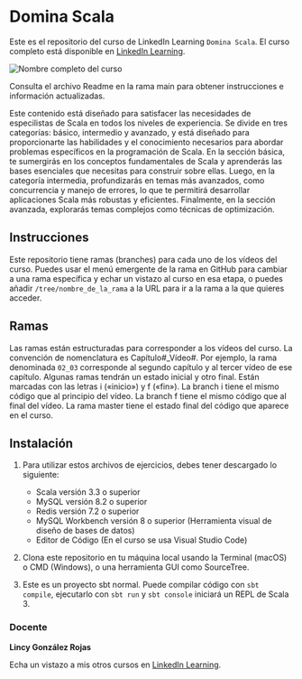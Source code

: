 # Domina Scala

Este es el repositorio del curso de LinkedIn Learning `Domina Scala`. El curso completo está disponible en [LinkedIn Learning][lil-course-url].

![Nombre completo del curso][lil-thumbnail-url] 

Consulta el archivo Readme en la rama main para obtener instrucciones e información actualizadas.

Este contenido está diseñado para satisfacer las necesidades de especilistas de Scala en todos los niveles de experiencia. Se divide en tres categorías: básico, intermedio y avanzado, y está diseñado para proporcionarte las habilidades y el conocimiento necesarios para abordar problemas específicos en la programación de Scala. En la sección básica, te sumergirás en los conceptos fundamentales de Scala y aprenderás las bases esenciales que necesitas para construir sobre ellas. Luego, en la categoría intermedia, profundizarás en temas más avanzados, como concurrencia y manejo de errores, lo que te permitirá desarrollar aplicaciones Scala más robustas y eficientes. Finalmente, en la sección avanzada, explorarás temas complejos como técnicas de optimización.

## Instrucciones

Este repositorio tiene ramas (branches) para cada uno de los vídeos del curso. Puedes usar el menú emergente de la rama en GitHub para cambiar a una rama específica y echar un vistazo al curso en esa etapa, o puedes añadir `/tree/nombre_de_la_rama` a la URL para ir a la rama a la que quieres acceder.

## Ramas

Las ramas están estructuradas para corresponder a los vídeos del curso. La convención de nomenclatura es Capítulo#_Vídeo#. Por ejemplo, la rama denominada `02_03` corresponde al segundo capítulo y al tercer vídeo de ese capítulo. Algunas ramas tendrán un estado inicial y otro final. Están marcadas con las letras i («inicio») y f («fin»). La branch i tiene el mismo código que al principio del vídeo. La branch f tiene el mismo código que al final del vídeo. La rama master tiene el estado final del código que aparece en el curso.

## Instalación

1. Para utilizar estos archivos de ejercicios, debes tener descargado lo siguiente:
   - Scala versión 3.3 o superior
   - MySQL versión 8.2 o superior
   - Redis versión 7.2 o superior
   - MySQL Workbench versión 8 o superior (Herramienta visual de diseño de bases de datos)
   - Editor de Código (En el curso se usa Visual Studio Code)

2. Clona este repositorio en tu máquina local usando la Terminal (macOS) o CMD (Windows), o una herramienta GUI como SourceTree.
3. Este es un proyecto sbt normal. Puede compilar código con `sbt compile`, ejecutarlo con `sbt run` y `sbt console` iniciará un REPL de Scala 3.

### Docente

**Lincy González Rojas**

Echa un vistazo a mis otros cursos en [LinkedIn Learning](https://www.linkedin.com/learning/instructors/lincy-gonzalez-rojas).

[0]: # (Replace these placeholder URLs with actual course URLs)
[lil-course-url]: https://www.linkedin.com
[lil-thumbnail-url]: https:

[1]: # (End of ES-Instruction ###############################################################################################)
